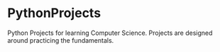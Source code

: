 # PythonProjects
Python Projects for learning Computer Science.
Projects are designed around practicing the fundamentals.
